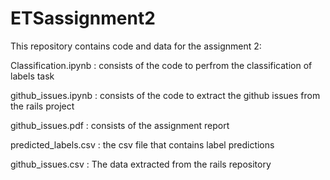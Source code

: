 # ETSassignment2
This repository contains code and data for the assignment 2:

Classification.ipynb : consists of the code to perfrom the classification of labels task

github_issues.ipynb : consists of the code to extract the github issues from the rails project

github_issues.pdf : consists of the assignment report


predicted_labels.csv : the csv file that contains label predictions

github_issues.csv : The data extracted from the rails repository

